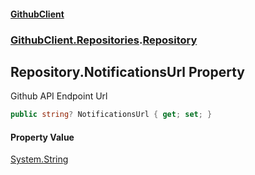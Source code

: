 #### [GithubClient](index.md 'index')
### [GithubClient.Repositories](GithubClient.Repositories.md 'GithubClient.Repositories').[Repository](GithubClient.Repositories.Repository.md 'GithubClient.Repositories.Repository')

## Repository.NotificationsUrl Property

Github API Endpoint Url

```csharp
public string? NotificationsUrl { get; set; }
```

#### Property Value
[System.String](https://docs.microsoft.com/en-us/dotnet/api/System.String 'System.String')
